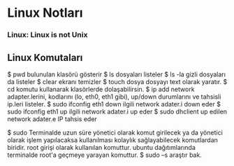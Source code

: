 # Linux Notları

### Linux: Linux is not Unix

## Linux Komutaları

$ pwd	bulunulan klasörü gösterir
$ ls	dosyaları listeler
$ ls -la	gizli dosyaları da listeler
$ clear	ekranı temizler
$ touch dosya	dosyayı text olarak yaratır.
$ cd  komutu kullanarak klasörlerde dolaşabilirsin.
$ ip add	network adapter.lerini, kodlarını (lo, eth0, eth1 gibi), up/down durumlarını ve tahsisli ip.leri listeler.
$ sudo ifconfig eth1 down	ilgili network adater.i down eder
$ sudo ifconfig eth1 up		ilgili network adater.i up eder
$ sudo dhclient 		up edilen network adater.e IP tahsis eder

$ sudo Terminalde uzun süre yönetici olarak komut girilecek ya da yönetici olarak işlem yapılacaksa kullanılması kolaylık sağlayabilecek komutlardan biridir. root girişi olarak kullanılan komuttur. ubuntu dağıtımlarında terminalde root'a geçmeye yarayan komuttur.
$ sudo –s	araştır bak.
